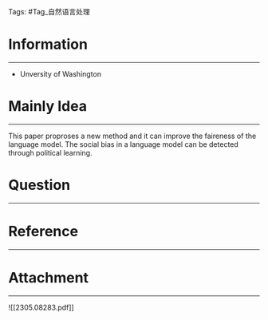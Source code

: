 Tags: #Tag_自然语言处理 
# Information
---
- Unversity of Washington

# Mainly Idea
---
This paper proproses a new method and it can improve the faireness of the language model. The social bias in a language model can be detected through political learning.

# Question
---


# Reference
---


# Attachment
---
![[2305.08283.pdf]]